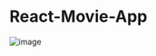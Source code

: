 # React-Movie-App
![image](https://user-images.githubusercontent.com/84740266/195566879-72c10e3b-d56d-4840-8fec-c17a828c113a.png)


